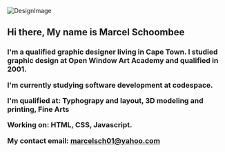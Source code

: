 

![DesignImage](https://github.com/Marcelschoombee/MarcelSchoombee/assets/156411508/fae4dc79-aa40-4b7a-89ef-448dc73e94c1)
<h2>Hi there, My name is Marcel Schoombee</h2> 
<h3>I'm a qualified graphic designer living in Cape Town. I studied graphic design at Open Window Art Academy and qualified in 2001. 
  
  I'm currently studying software development at codespace.

  I'm qualified at:
  Typhograpy and layout, 
  3D modeling and printing,
  Fine Arts

  Working on:
  HTML, CSS, Javascript.

  My contact email: marcelsch01@yahoo.com
  
  </h3>


<!--
**Marcelschoombee/MarcelSchoombee** is a ✨ _special_ ✨ repository because its `README.md` (this file) appears on your GitHub profile.

Here are some ideas to get you started:

- 🔭 I’m currently working on ...
- 🌱 I’m currently learning ...
- 👯 I’m looking to collaborate on ...
- 🤔 I’m looking for help with ...
- 💬 Ask me about ...
- 📫 How to reach me: ...
- 😄 Pronouns: ...
- ⚡ Fun fact: ...
-->
